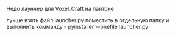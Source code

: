 Недо лаунчер для Voxel_Craft на пайтоне


лучше взять файл launcher.py поместить в отдельную папку и выполнить комманду - pyinstaller --onefile launcher.py
